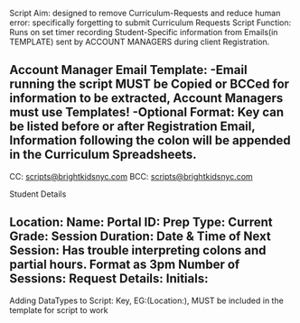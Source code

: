 Script Aim: designed to remove Curriculum-Requests and reduce human error: specifically forgetting to submit Curriculum Requests
Script Function: Runs on set timer recording Student-Specific information from Emails(in TEMPLATE) sent by ACCOUNT MANAGERS during client Registration.




Account Manager Email Template:
      -Email running the script MUST be Copied or BCCed for information to be extracted, Account Managers must use Templates!
      -Optional Format: Key can be listed before or after Registration Email, Information following the colon will be appended in the Curriculum Spreadsheets.
-------------------------------------------------------------------------------------------------
CC: scripts@brightkidsnyc.com
BCC: scripts@brightkidsnyc.com


Student Details

Location:
Name:
Portal ID:
Prep Type:
Current Grade:
Session Duration:
Date & Time of Next Session: Has trouble interpreting colons and partial hours. Format as 3pm
Number of Sessions:
Request Details:
Initials:
--------------------------------------------------------------------------------------------------




Adding DataTypes to Script: Key, EG:(Location:), MUST be included in the template for script to work
